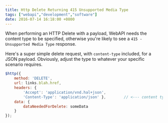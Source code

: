 ```yaml
---
title: Http Delete Returning 415 Unsupported Media Type
tags: ["webapi","development","software"]
date: 2016-07-14 16:18:00 +0800
---
```


When performing an HTTP Delete with a payload, WebAPI needs the content type to be specified, otherwise you're likely to see a `415 - Unsupported Media Type` response.

Here's a super simple delete request, with `content-type` included, for a JSON payload. Obviously, adjust the type to whatever your specific scenario requires.

```javascript
$http({
    method: 'DELETE',
    url: links.blah.href,
    headers: { 
        'Accept': 'application/vnd.hal+json',
        'Content-Type': 'application/json' },        // <--- content type
    data: {
        dataNeededForDelete: someData
    }
});
```

